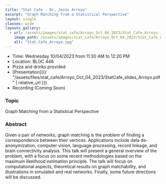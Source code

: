 ```yaml
---
title: "Stat Cafe - Dr. Jesús Arroyo"
excerpt: "Graph Matching from a Statistical Perspective"
layout: single
classes: wide
layouts_gallery:
  - url: /assets/images/stat_cafe/Arroyo_Oct_04_2023/Stat_Cafe_Arroyo.jpg
    image_path: /assets/images/stat_cafe/Arroyo_Oct_04_2023/Stat_Cafe_Arroyo.jpg
    alt: "Stat_Cafe_Arroyo.jpg"
---
```


- Time: Wednesday 10/04/2023 from 11:30 AM to 12:20 PM
- Location: BLOC 448
- Pizza and drinks provided
- [Presentation]({{ "/assets/files/stat_cafe/Arroyo_Oct_04_2023/StatCafe_slides_Arroyo.pdf" | relative_url }})
- Recording (Coming Soon)


### Topic

Graph Matching from a Statistical Perspective


### Abstract

Given a pair of networks, graph matching is the problem of finding a correspondence between their vertices. Applications include data de-anonymization, computer vision, language processing, record linkage, and brain connectivity analysis.  This talk will present a general overview of the problem, with a focus on some recent methodologies based on the maximum likelihood estimation principle. The talk will focus on computational aspects, theoretical results on graph matchability, and illustrations in simulated and real networks. Finally, some future directions will be discussed.



